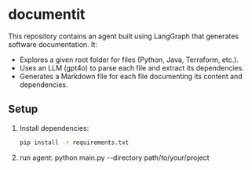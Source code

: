 # documentit

This repository contains an agent built using LangGraph that generates software documentation. It:

- Explores a given root folder for files (Python, Java, Terraform, etc.).
- Uses an LLM (gpt4o) to parse each file and extract its dependencies.
- Generates a Markdown file for each file documenting its content and dependencies.

## Setup

1. Install dependencies:
   ```bash
   pip install -r requirements.txt

2. run agent:
    python main.py --directory path/to/your/project
